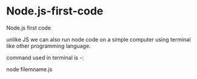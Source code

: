 # Node.js-first-code
Node.js first code


unlike JS we can also run node code on a simple computer using terminal like other programming language.

command used in terminal is -:  

node filemname.js

